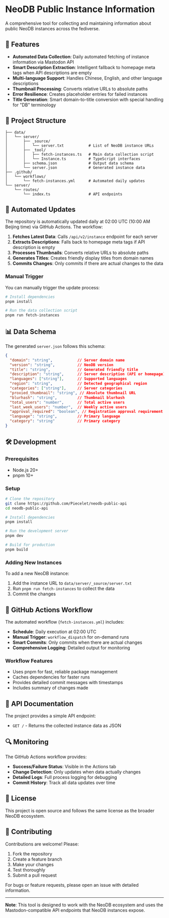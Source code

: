 # NeoDB Public Instance Information

A comprehensive tool for collecting and maintaining information about public NeoDB instances across the fediverse.

## 🚀 Features

- **Automated Data Collection**: Daily automated fetching of instance information via Mastodon API
- **Smart Description Extraction**: Intelligent fallback to homepage meta tags when API descriptions are empty
- **Multi-language Support**: Handles Chinese, English, and other language descriptions
- **Thumbnail Processing**: Converts relative URLs to absolute paths
- **Error Resilience**: Creates placeholder entries for failed instances
- **Title Generation**: Smart domain-to-title conversion with special handling for "DB" terminology

## 📁 Project Structure

```
├── data/
│   └── server/
│       ├── _source/
│       │   └── server.txt           # List of NeoDB instance URLs
│       ├── _tool/
│       │   ├── fetch-instances.ts   # Main data collection script
│       │   └── Instance.ts          # TypeScript interfaces
│       ├── schema.json              # Output data schema
│       └── server.json              # Generated instance data
├── .github/
│   └── workflows/
│       └── fetch-instances.yml      # Automated daily updates
└── server/
    └── routes/
        └── index.ts                 # API endpoints
```

## 🔄 Automated Updates

The repository is automatically updated daily at 02:00 UTC (10:00 AM Beijing time) via GitHub Actions. The workflow:

1. **Fetches Latest Data**: Calls `/api/v2/instance` endpoint for each server
2. **Extracts Descriptions**: Falls back to homepage meta tags if API description is empty
3. **Processes Thumbnails**: Converts relative URLs to absolute paths
4. **Generates Titles**: Creates friendly display titles from domain names
5. **Commits Changes**: Only commits if there are actual changes to the data

### Manual Trigger

You can manually trigger the update process:

```bash
# Install dependencies
pnpm install

# Run the data collection script
pnpm run fetch-instances
```

## 📊 Data Schema

The generated `server.json` follows this schema:

```json
{
  "domain": "string",           // Server domain name
  "version": "string",          // NeoDB version
  "title": "string",            // Generated friendly title
  "description": "string",      // Server description (API or homepage)
  "languages": ["string"],      // Supported languages
  "region": "string",           // Detected geographical region
  "categories": ["string"],     // Server categories
  "proxied_thumbnail": "string", // Absolute thumbnail URL
  "blurhash": "string",         // Thumbnail blurhash
  "total_users": "number",      // Total active users
  "last_week_users": "number",  // Weekly active users
  "approval_required": "boolean", // Registration approval requirement
  "language": "string",         // Primary language
  "category": "string"          // Primary category
}
```

## 🛠 Development

### Prerequisites

- Node.js 20+
- pnpm 10+

### Setup

```bash
# Clone the repository
git clone https://github.com/Piecelet/neodb-public-api
cd neodb-public-api

# Install dependencies
pnpm install

# Run the development server
pnpm dev

# Build for production
pnpm build
```

### Adding New Instances

To add a new NeoDB instance:

1. Add the instance URL to `data/server/_source/server.txt`
2. Run `pnpm run fetch-instances` to collect the data
3. Commit the changes

## 🤖 GitHub Actions Workflow

The automated workflow (`fetch-instances.yml`) includes:

- **Schedule**: Daily execution at 02:00 UTC
- **Manual Trigger**: `workflow_dispatch` for on-demand runs
- **Smart Commits**: Only commits when there are actual changes
- **Comprehensive Logging**: Detailed output for monitoring

### Workflow Features

- Uses pnpm for fast, reliable package management
- Caches dependencies for faster runs
- Provides detailed commit messages with timestamps
- Includes summary of changes made

## 📝 API Documentation

The project provides a simple API endpoint:

- `GET /` - Returns the collected instance data as JSON

## 🔍 Monitoring

The GitHub Actions workflow provides:

- **Success/Failure Status**: Visible in the Actions tab
- **Change Detection**: Only updates when data actually changes
- **Detailed Logs**: Full process logging for debugging
- **Commit History**: Track all data updates over time

## 📄 License

This project is open source and follows the same license as the broader NeoDB ecosystem.

## 🤝 Contributing

Contributions are welcome! Please:

1. Fork the repository
2. Create a feature branch
3. Make your changes
4. Test thoroughly
5. Submit a pull request

For bugs or feature requests, please open an issue with detailed information.

---

**Note**: This tool is designed to work with the NeoDB ecosystem and uses the Mastodon-compatible API endpoints that NeoDB instances expose.